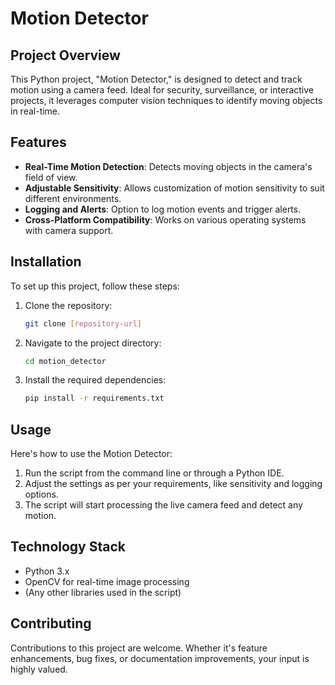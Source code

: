 # Motion Detector

## Project Overview
This Python project, "Motion Detector," is designed to detect and track motion using a camera feed. Ideal for security, surveillance, or interactive projects, it leverages computer vision techniques to identify moving objects in real-time.

## Features
- **Real-Time Motion Detection**: Detects moving objects in the camera's field of view.
- **Adjustable Sensitivity**: Allows customization of motion sensitivity to suit different environments.
- **Logging and Alerts**: Option to log motion events and trigger alerts.
- **Cross-Platform Compatibility**: Works on various operating systems with camera support.

## Installation
To set up this project, follow these steps:
1. Clone the repository:
   ```bash
   git clone [repository-url]
   ```
2. Navigate to the project directory:
   ```bash
   cd motion_detector
   ```
3. Install the required dependencies:
   ```bash
   pip install -r requirements.txt
   ```

## Usage
Here's how to use the Motion Detector:
1. Run the script from the command line or through a Python IDE.
2. Adjust the settings as per your requirements, like sensitivity and logging options.
3. The script will start processing the live camera feed and detect any motion.

## Technology Stack
- Python 3.x
- OpenCV for real-time image processing
- (Any other libraries used in the script)

## Contributing
Contributions to this project are welcome. Whether it's feature enhancements, bug fixes, or documentation improvements, your input is highly valued.
